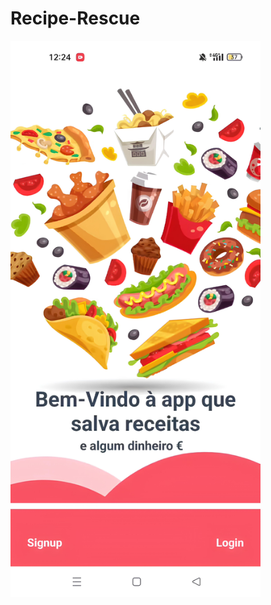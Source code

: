 # Recipe-Rescue

<a href="https://github.com/joaolouro02/Recipe-Rescue/releases/tag/1.0/Identificar_Alimentos.mp4">
  <img src="https://raw.githubusercontent.com/joaolouro02/Recipe-Rescue/main/tumbnail.jpeg" alt="Watch the video" width="400"/>
</a>
